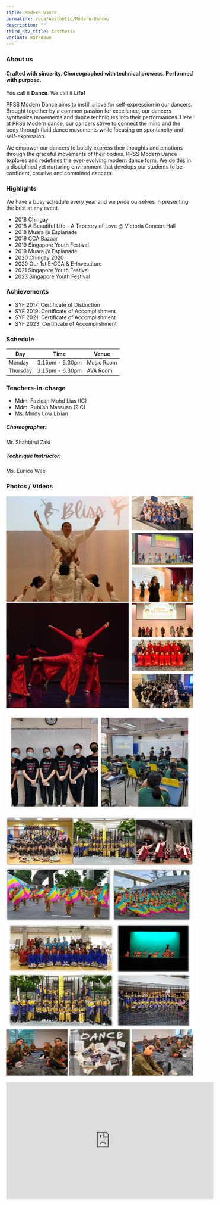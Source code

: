 ```yaml
---
title: Modern Dance
permalink: /cca/Aesthetic/Modern-Dance/
description: ""
third_nav_title: Aesthetic
variant: markdown
---
```

### **About us**

#### **Crafted with sincerity. Choreographed with technical prowess. Performed with purpose.**

You call it **Dance**. We call it **Life!**

PRSS Modern Dance aims to instill a love for self-expression in our dancers. Brought together by a common passion for excellence, our dancers synthesize movements and dance techniques into their performances. Here at PRSS Modern dance, our dancers strive to connect the mind and the body through fluid dance movements while focusing on spontaneity and self-expression.

We empower our dancers to boldly express their thoughts and emotions through the graceful movements of their bodies. PRSS Modern Dance explores and redefines the ever-evolving modern dance form. We do this in a disciplined yet nurturing environment that develops our students to be confident, creative and committed dancers.

### **Highlights**

We have a busy schedule every year and we pride ourselves in presenting the best at any event.

* 2018 Chingay
* 2018 A Beautiful Life - A Tapestry of Love @ Victoria Concert Hall
* 2018 Muara @ Esplanade
* 2019 CCA Bazaar
* 2019 Singapore Youth Festival
* 2019 Muara @ Esplanade
* 2020 Chingay 2020
* 2020 Our 1st E-CCA &amp; E-Investiture  
* 2021 Singapore Youth Festival  
* 2023 Singapore Youth Festival

### **Achievements**

* SYF 2017: Certificate of Distinction  
* SYF 2019: Certificate of Accomplishment
* SYF 2021: Certificate of Accomplishment  
* SYF 2023: Certificate of Accomplishment  

### **Schedule**

| Day | Time | Venue |
| --- | --- | --- |
| Monday  | 3.15pm - 6.30pm | Music Room |
|Thursday | 3.15pm - 6.30pm | AVA Room 

### **Teachers-in-charge**

* Mdm. Fazidah Mohd Lias (IC)
* Mdm. Rubi’ah Massuan (2IC)
* Ms. Mindy Low Lixian

##### **Choreographer:**
Mr. Shahbirul Zaki 

##### **Technique Instructor:**
Ms. Eunice Wee  

### **Photos / Videos**

![](/images/CCA/Dance/Modern_Dance_Website.jpg)
![](/images/CCA/Dance/Dance_Grid_01.jpg)
![](/images/Dance%201.png)
![](/images/Dance%20Photo%201.jpeg)
![](/images/Dance%20Photo%202.jpeg)
![](/images/Dance%20Photo%203.png)

<center>
<iframe width="560" height="315" src="https://www.youtube.com/embed/BLsSi5YnuY8" title="YouTube video player" frameborder="0" allow="accelerometer; autoplay; clipboard-write; encrypted-media; gyroscope; picture-in-picture" allowfullscreen=""></iframe></center>